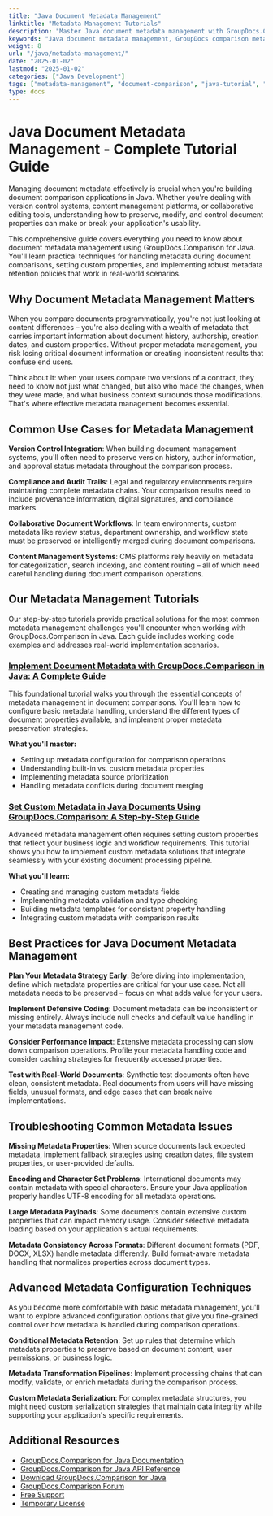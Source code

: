 ```yaml
---
title: "Java Document Metadata Management"
linktitle: "Metadata Management Tutorials"
description: "Master Java document metadata management with GroupDocs.Comparison. Learn to set custom properties, configure retention policies, and handle metadata in document comparisons."
keywords: "Java document metadata management, GroupDocs comparison metadata tutorial, Java document properties management, document metadata retention Java, custom metadata Java"
weight: 8
url: "/java/metadata-management/"
date: "2025-01-02"
lastmod: "2025-01-02"
categories: ["Java Development"]
tags: ["metadata-management", "document-comparison", "java-tutorial", "groupdocs"]
type: docs
---
```

# Java Document Metadata Management - Complete Tutorial Guide

Managing document metadata effectively is crucial when you're building document comparison applications in Java. Whether you're dealing with version control systems, content management platforms, or collaborative editing tools, understanding how to preserve, modify, and control document properties can make or break your application's usability.

This comprehensive guide covers everything you need to know about document metadata management using GroupDocs.Comparison for Java. You'll learn practical techniques for handling metadata during document comparisons, setting custom properties, and implementing robust metadata retention policies that work in real-world scenarios.

## Why Document Metadata Management Matters

When you compare documents programmatically, you're not just looking at content differences – you're also dealing with a wealth of metadata that carries important information about document history, authorship, creation dates, and custom properties. Without proper metadata management, you risk losing critical document information or creating inconsistent results that confuse end users.

Think about it: when your users compare two versions of a contract, they need to know not just what changed, but also who made the changes, when they were made, and what business context surrounds those modifications. That's where effective metadata management becomes essential.

## Common Use Cases for Metadata Management

**Version Control Integration**: When building document management systems, you'll often need to preserve version history, author information, and approval status metadata throughout the comparison process.

**Compliance and Audit Trails**: Legal and regulatory environments require maintaining complete metadata chains. Your comparison results need to include provenance information, digital signatures, and compliance markers.

**Collaborative Document Workflows**: In team environments, custom metadata like review status, department ownership, and workflow state must be preserved or intelligently merged during document comparisons.

**Content Management Systems**: CMS platforms rely heavily on metadata for categorization, search indexing, and content routing – all of which need careful handling during document comparison operations.

## Our Metadata Management Tutorials

Our step-by-step tutorials provide practical solutions for the most common metadata management challenges you'll encounter when working with GroupDocs.Comparison in Java. Each guide includes working code examples and addresses real-world implementation scenarios.

### [Implement Document Metadata with GroupDocs.Comparison in Java: A Complete Guide](./implement-metadata-groupdocs-comparison-java-guide/)

This foundational tutorial walks you through the essential concepts of metadata management in document comparisons. You'll learn how to configure basic metadata handling, understand the different types of document properties available, and implement proper metadata preservation strategies.

**What you'll master:**
- Setting up metadata configuration for comparison operations
- Understanding built-in vs. custom metadata properties
- Implementing metadata source prioritization
- Handling metadata conflicts during document merging

### [Set Custom Metadata in Java Documents Using GroupDocs.Comparison: A Step-by-Step Guide](./groupdocs-comparison-java-custom-metadata-guide/)

Advanced metadata management often requires setting custom properties that reflect your business logic and workflow requirements. This tutorial shows you how to implement custom metadata solutions that integrate seamlessly with your existing document processing pipeline.

**What you'll learn:**
- Creating and managing custom metadata fields
- Implementing metadata validation and type checking
- Building metadata templates for consistent property handling
- Integrating custom metadata with comparison results

## Best Practices for Java Document Metadata Management

**Plan Your Metadata Strategy Early**: Before diving into implementation, define which metadata properties are critical for your use case. Not all metadata needs to be preserved – focus on what adds value for your users.

**Implement Defensive Coding**: Document metadata can be inconsistent or missing entirely. Always include null checks and default value handling in your metadata management code.

**Consider Performance Impact**: Extensive metadata processing can slow down comparison operations. Profile your metadata handling code and consider caching strategies for frequently accessed properties.

**Test with Real-World Documents**: Synthetic test documents often have clean, consistent metadata. Real documents from users will have missing fields, unusual formats, and edge cases that can break naive implementations.

## Troubleshooting Common Metadata Issues

**Missing Metadata Properties**: When source documents lack expected metadata, implement fallback strategies using creation dates, file system properties, or user-provided defaults.

**Encoding and Character Set Problems**: International documents may contain metadata with special characters. Ensure your Java application properly handles UTF-8 encoding for all metadata operations.

**Large Metadata Payloads**: Some documents contain extensive custom properties that can impact memory usage. Consider selective metadata loading based on your application's actual requirements.

**Metadata Consistency Across Formats**: Different document formats (PDF, DOCX, XLSX) handle metadata differently. Build format-aware metadata handling that normalizes properties across document types.

## Advanced Metadata Configuration Techniques

As you become more comfortable with basic metadata management, you'll want to explore advanced configuration options that give you fine-grained control over how metadata is handled during comparison operations.

**Conditional Metadata Retention**: Set up rules that determine which metadata properties to preserve based on document content, user permissions, or business logic.

**Metadata Transformation Pipelines**: Implement processing chains that can modify, validate, or enrich metadata during the comparison process.

**Custom Metadata Serialization**: For complex metadata structures, you might need custom serialization strategies that maintain data integrity while supporting your application's specific requirements.

## Additional Resources

- [GroupDocs.Comparison for Java Documentation](https://docs.groupdocs.com/comparison/java/)
- [GroupDocs.Comparison for Java API Reference](https://reference.groupdocs.com/comparison/java/)
- [Download GroupDocs.Comparison for Java](https://releases.groupdocs.com/comparison/java/)
- [GroupDocs.Comparison Forum](https://forum.groupdocs.com/c/comparison)
- [Free Support](https://forum.groupdocs.com/)
- [Temporary License](https://purchase.groupdocs.com/temporary-license/)
